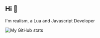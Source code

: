 ## Hi 👋
I'm realism, a Lua and Javascript Developer










![My GitHub stats](https://github-readme-stats.vercel.app/api?username=realism777&theme=midnight-purple&show_icons=true)
